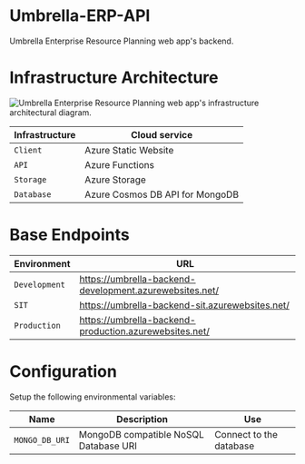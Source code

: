 
# Umbrella-ERP-API  
Umbrella Enterprise Resource Planning web app's backend. 

# Infrastructure Architecture
![Umbrella Enterprise Resource Planning web app's infrastructure architectural diagram.](https://umbrellaerpdevelopment.blob.core.windows.net/public/Infrastructure%20Architectural%20Diagram.svg)

|Infrastructure|Cloud service
|--|--|
|`Client`|Azure Static Website
|`API`|Azure Functions
|`Storage`|Azure Storage
|`Database`|Azure Cosmos DB API for MongoDB
  
# Base Endpoints
|Environment|URL
|--|--|
|`Development`|https://umbrella-backend-development.azurewebsites.net/
|`SIT`|https://umbrella-backend-sit.azurewebsites.net/
|`Production`|https://umbrella-backend-production.azurewebsites.net/
  
# Configuration  
Setup the following environmental variables:

|Name|Description|Use
|--|--|--|
|`MONGO_DB_URI`|MongoDB compatible NoSQL Database URI|Connect to the database

